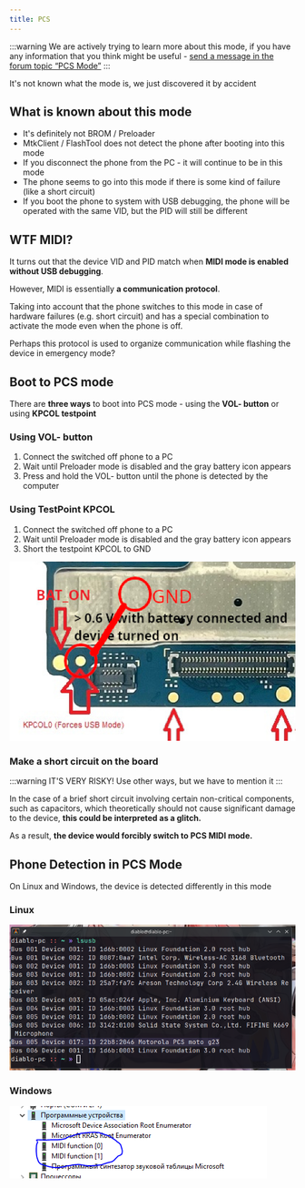 ```yaml
---
title: PCS
---
```


:::warning
We are actively trying to learn more about this mode, if you have any information that you think might be useful - [send a message in the forum topic “PCS Mode”](https://github.com/orgs/moto-penangf/discussions/8)
:::

It's not known what the mode is, we just discovered it by accident

## What is known about this mode
- It's definitely not BROM / Preloader
- MtkClient / FlashTool does not detect the phone after booting into this mode
- If you disconnect the phone from the PC - it will continue to be in this mode
- The phone seems to go into this mode if there is some kind of failure (like a short circuit)
- If you boot the phone to system with USB debugging, the phone will be operated with the same VID, but the PID will still be different

## WTF MIDI?
It turns out that the device VID and PID match when **MIDI mode is enabled without USB debugging**.

However, MIDI is essentially **a communication protocol**. 

Taking into account that the phone switches to this mode in case of hardware failures (e.g. short circuit) and has a special combination to activate the mode even when the phone is off.

Perhaps this protocol is used to organize communication while flashing the device in emergency mode? 

## Boot to PCS mode
There are **three ways** to boot into PCS mode - using the **VOL- button** or using **KPCOL testpoint**

### Using VOL- button
1. Connect the switched off phone to a PC
2. Wait until Preloader mode is disabled and the gray battery icon appears
3. Press and hold the VOL- button until the phone is detected by the computer

### Using TestPoint KPCOL
1. Connect the switched off phone to a PC
2. Wait until Preloader mode is disabled and the gray battery icon appears
3. Short the testpoint KPCOL to GND

![Image](../files/assets/pcs-mode-kpcol0.png)

### Make a short circuit on the board
:::warning
IT'S VERY RISKY! Use other ways, but we have to mention it
:::

In the case of a brief short circuit involving certain non-critical components, such as capacitors, which theoretically should not cause significant damage to the device, **this could be interpreted as a glitch.**

As a result, **the device would forcibly switch to PCS MIDI mode.**

## Phone Detection in PCS Mode
On Linux and Windows, the device is detected differently in this mode

### Linux
![Image](../files/assets/pcs-mode-linux.png)

### Windows
![Image](../files/assets/pcs-mode-windows.png)